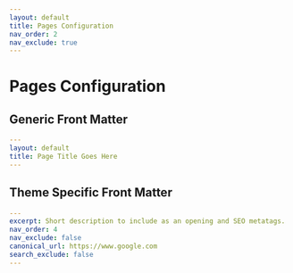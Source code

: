 ```yaml
---
layout: default
title: Pages Configuration
nav_order: 2
nav_exclude: true
---
```


# Pages Configuration

## Generic Front Matter

```yml
---
layout: default
title: Page Title Goes Here
---

```

## Theme Specific Front Matter

```yml
---
excerpt: Short description to include as an opening and SEO metatags.
nav_order: 4
nav_exclude: false
canonical_url: https://www.google.com
search_exclude: false
---
```
